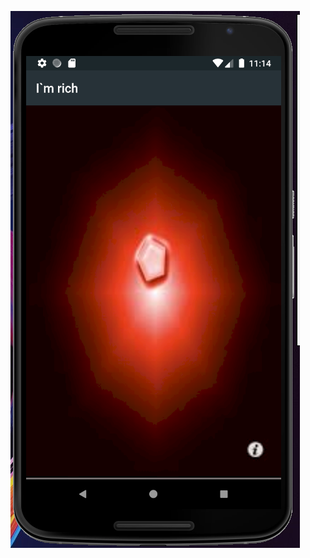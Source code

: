![screen](https://github.com/Anna-Myzukina/Bootcamp-flutter/blob/master/i_am_rich/images/screen.PNG)